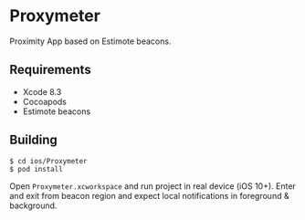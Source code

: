 Proxymeter
==========

Proximity App based on Estimote beacons.

Requirements
------------

* Xcode 8.3
* Cocoapods
* Estimote beacons

Building
--------

```
$ cd ios/Proxymeter
$ pod install
```

Open `Proxymeter.xcworkspace` and run project in real device (iOS 10+). Enter and exit from beacon region and expect local notifications in foreground & background.
